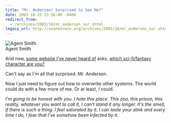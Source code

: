 ```yaml
---
title: "Mr. Anderson! Surprised to See Me?"
date: 2003-10-25 23:56:00 -0400
redirect_from:
  - /archives/2003/10/mr_anderson_sur.shtml
legacy_url: http://seankerwin.org/archives/2003/10/mr_anderson_sur.shtml
---
```

![Agent Smith](http://www.tk421.net/character/agentsmith.jpg)  
Agent Smith

And now, [some website I've never heard of](http://www.tk421.net/) asks, [which sci-fi/fantasy character are you?](http://www.tk421.net/character/)

Can't say as I'm all that surprised. Mr. Anderson.

Now I just need to figure out how to overwrite other systems. The world could do with a few more of me. Or at least, _I_ could.

_I'm going to be honest with you. I hate this place. This zoo, this prison, this reality, whatever you want to call it, I can't stand it any longer. It's the smell, if there is such a thing. I feel saturated by it. I can taste your stink and every time I do, I fear that I've somehow been infected by it._
